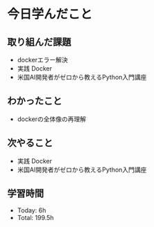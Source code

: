 # 今日学んだこと
## 取り組んだ課題
- dockerエラー解決
- 実践 Docker
- 米国AI開発者がゼロから教えるPython入門講座
## わかったこと
- dockerの全体像の再理解
## 次やること
- 実践 Docker
- 米国AI開発者がゼロから教えるPython入門講座
## 学習時間
- Today: 6h
- Total: 199.5h